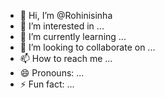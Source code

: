 - 👋 Hi, I’m @Rohinisinha
- 👀 I’m interested in ...
- 🌱 I’m currently learning ...
- 💞️ I’m looking to collaborate on ...
- 📫 How to reach me ...
- 😄 Pronouns: ...
- ⚡ Fun fact: ...

<!---
Rohinisinha/Rohinisinha is a ✨ special ✨ repository because its `README.md` (this file) appears on your GitHub profile.
You can click the Preview link to take a look at your changes.
--->
